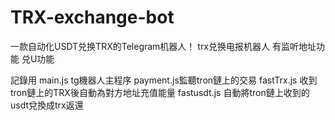 # TRX-exchange-bot
一款自动化USDT兑换TRX的Telegram机器人！
trx兑换电报机器人
有监听地址功能 兑U功能

記錄用
main.js tg機器人主程序
payment.js監聽tron鏈上的交易
fastTrx.js 收到tron鏈上的TRX後自動為對方地址充值能量
fastusdt.js 自動將tron鏈上收到的usdt兌換成trx返還
